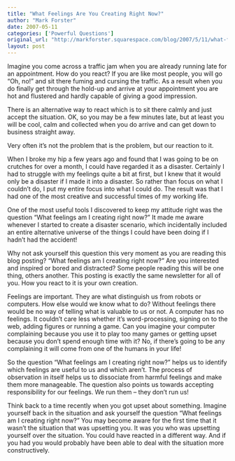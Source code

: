 ```yaml
---
title: "What Feelings Are You Creating Right Now?"
author: "Mark Forster"
date: 2007-05-11
categories: ['Powerful Questions']
original_url: "http://markforster.squarespace.com/blog/2007/5/11/what-feelings-are-you-creating-right-now.html"
layout: post
---
```


Imagine you come across a traffic jam when you are already running late for an appointment. How do you react? If you are like most people, you will go “Oh, no!” and sit there fuming and cursing the traffic. As a result when you do finally get through the hold-up and arrive at your appointment you are hot and flustered and hardly capable of giving a good impression.

There is an alternative way to react which is to sit there calmly and just accept the situation. OK, so you may be a few minutes late, but at least you will be cool, calm and collected when you do arrive and can get down to business straight away.

Very often it’s not the problem that is the problem, but our reaction to it.

When I broke my hip a few years ago and found that I was going to be on crutches for over a month, I could have regarded it as a disaster. Certainly I had to struggle with my feelings quite a bit at first, but I knew that it would only be a disaster if I made it into a disaster. So rather than focus on what I couldn’t do, I put my entire focus into what I could do. The result was that I had one of the most creative and successful times of my working life.

One of the most useful tools I discovered to keep my attitude right was the question “What feelings am I creating right now?” It made me aware whenever I started to create a disaster scenario, which incidentally included an entire alternative universe of the things I could have been doing if I hadn’t had the accident!

Why not ask yourself this question this very moment as you are reading this blog posting? “What feelings am I creating right now?” Are you interested and inspired or bored and distracted? Some people reading this will be one thing, others another. This posting is exactly the same newsletter for all of you. How you react to it is your own creation.

Feelings are important. They are what distinguish us from robots or computers. How else would we know what to do? Without feelings there would be no way of telling what is valuable to us or not. A computer has no feelings. It couldn’t care less whether it’s word-processing, signing on to the web, adding figures or running a game. Can you imagine your computer complaining because you use it to play too many games or getting upset because you don’t spend enough time with it? No, if there’s going to be any complaining it will come from one of the humans in your life!

So the question “What feelings am I creating right now?” helps us to identify which feelings are useful to us and which aren’t. The process of observation in itself helps us to dissociate from harmful feelings and make them more manageable. The question also points us towards accepting responsibility for our feelings. We run them – they don’t run us!

Think back to a time recently when you got upset about something. Imagine yourself back in the situation and ask yourself the question “What feelings am I creating right now?” You may become aware for the first time that it wasn’t the situation that was upsetting you. It was you who was upsetting yourself over the situation. You could have reacted in a different way. And if you had you would probably have been able to deal with the situation more constructively.
